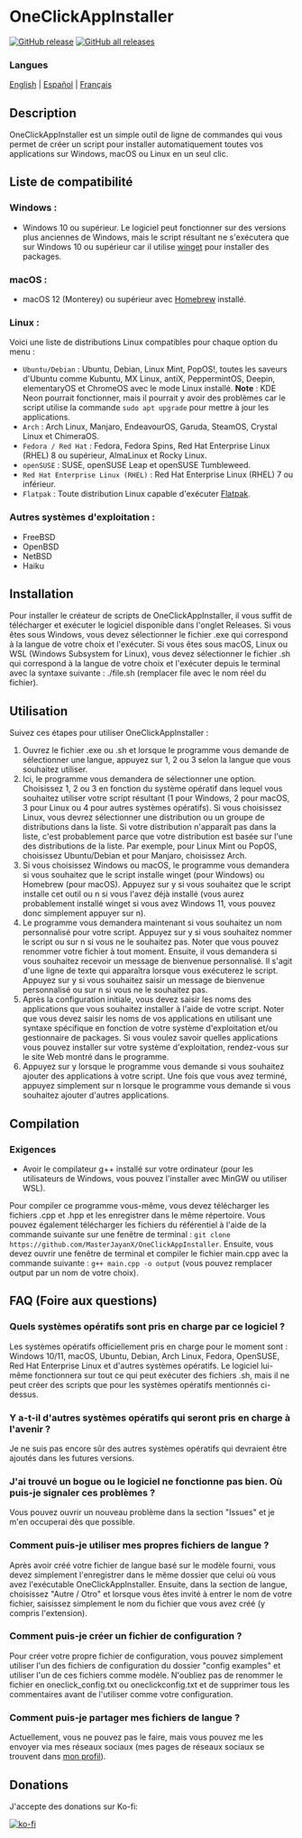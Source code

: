 # OneClickAppInstaller
[![GitHub release](https://img.shields.io/github/v/release/MasterJayanX/OneClickAppInstaller.svg)](https://github.com/MasterJayanX/OneClickAppInstaller/releases) [![GitHub all releases](https://img.shields.io/github/downloads/MasterJayanX/OneClickAppInstaller/total)](https://github.com/MasterJayanX/OneClickAppInstaller/releases)
### Langues
[English](https://github.com/MasterJayanX/OneClickAppInstaller/blob/main/README.md) | [Español](https://github.com/MasterJayanX/OneClickAppInstaller/blob/main/README_ES.md) | [Français](https://github.com/MasterJayanX/OneClickAppInstaller/blob/main/README_FR.md)
## Description
OneClickAppInstaller est un simple outil de ligne de commandes qui vous permet de créer un script pour installer automatiquement toutes vos applications sur Windows, macOS ou Linux en un seul clic.
## Liste de compatibilité
### Windows :

- Windows 10 ou supérieur. Le logiciel peut fonctionner sur des versions plus anciennes de Windows, mais le script résultant ne s'exécutera que sur Windows 10 ou supérieur car il utilise [winget](https://github.com/microsoft/winget-cli "winget") pour installer des packages.

### macOS :

- macOS 12 (Monterey) ou supérieur avec [Homebrew](https://github.com/Homebrew/brew) installé.

### Linux :
Voici une liste de distributions Linux compatibles pour chaque option du menu :

- `Ubuntu/Debian` : Ubuntu, Debian, Linux Mint, PopOS!, toutes les saveurs d'Ubuntu comme Kubuntu, MX Linux, antiX, PeppermintOS, Deepin, elementaryOS et ChromeOS avec le mode Linux installé. **Note** : KDE Neon pourrait fonctionner, mais il pourrait y avoir des problèmes car le script utilise la commande `sudo apt upgrade` pour mettre à jour les applications.
- `Arch` : Arch Linux, Manjaro, EndeavourOS, Garuda, SteamOS, Crystal Linux et ChimeraOS.
- `Fedora / Red Hat` : Fedora, Fedora Spins, Red Hat Enterprise Linux (RHEL) 8 ou supérieur, AlmaLinux et Rocky Linux.
- `openSUSE` : SUSE, openSUSE Leap et openSUSE Tumbleweed.
- `Red Hat Enterprise Linux (RHEL)` : Red Hat Enterprise Linux (RHEL) 7 ou inférieur.
- `Flatpak` : Toute distribution Linux capable d'exécuter [Flatpak](https://flatpak.org).

### Autres systèmes d'exploitation :

- FreeBSD
- OpenBSD
- NetBSD
- Haiku

## Installation
Pour installer le créateur de scripts de OneClickAppInstaller, il vous suffit de télécharger et exécuter le logiciel disponible dans l'onglet Releases. Si vous êtes sous Windows, vous devez sélectionner le fichier .exe qui correspond à la langue de votre choix et l'exécuter. 
Si vous êtes sous macOS, Linux ou WSL (Windows Subsystem for Linux), vous devez sélectionner le fichier .sh qui correspond à la langue de votre choix et l'exécuter depuis le terminal avec la syntaxe suivante : ./file.sh 
(remplacer file avec le nom réel du fichier).

## Utilisation
Suivez ces étapes pour utiliser OneClickAppInstaller :
1. Ouvrez le fichier .exe ou .sh et lorsque le programme vous demande de sélectionner une langue, appuyez sur 1, 2 ou 3 selon la langue que vous souhaitez utiliser.
2. Ici, le programme vous demandera de sélectionner une option. Choisissez 1, 2 ou 3 en fonction du système opératif dans lequel vous souhaitez utiliser votre script résultant (1 pour Windows, 2 pour macOS, 3 pour Linux ou 4 pour autres systèmes opératifs). Si vous choisissez Linux, vous devrez sélectionner une distribution ou un groupe de distributions dans la liste. Si votre distribution n'apparaît pas dans la liste, c'est probablement parce que votre distribution est basée sur l'une des distributions de la liste. Par exemple, pour Linux Mint ou PopOS, choisissez Ubuntu/Debian et pour Manjaro, choisissez Arch.
3. Si vous choisissez Windows ou macOS, le programme vous demandera si vous souhaitez que le script installe winget (pour Windows) ou Homebrew (pour macOS). Appuyez sur y si vous souhaitez que le script installe cet outil ou n si vous l'avez déjà installé (vous aurez probablement installé winget si vous avez Windows 11, vous pouvez donc simplement appuyer sur n).
4. Le programme vous demandera maintenant si vous souhaitez un nom personnalisé pour votre script. Appuyez sur y si vous souhaitez nommer le script ou sur n si vous ne le souhaitez pas. Noter que vous pouvez renommer votre fichier à tout moment. Ensuite, il vous demandera si vous souhaitez recevoir un message de bienvenue personnalisé. Il s'agit d'une ligne de texte qui apparaîtra lorsque vous exécuterez le script. Appuyez sur y si vous souhaitez saisir un message de bienvenue personnalisé ou sur n si vous ne le souhaitez pas.
5. Après la configuration initiale, vous devez saisir les noms des applications que vous souhaitez installer à l'aide de votre script. Noter que vous devez saisir les noms de vos applications en utilisant une syntaxe spécifique en fonction de votre système d'exploitation et/ou gestionnaire de packages. Si vous voulez savoir quelles applications vous pouvez installer sur votre système d'exploitation, rendez-vous sur le site Web montré dans le programme.
6. Appuyez sur y lorsque le programme vous demande si vous souhaitez ajouter des applications à votre script. Une fois que vous avez terminé, appuyez simplement sur n lorsque le programme vous demande si vous souhaitez ajouter d'autres applications.

## Compilation
### Exigences
- Avoir le compilateur g++ installé sur votre ordinateur (pour les utilisateurs de Windows, vous pouvez l'installer avec MinGW ou utiliser WSL).

Pour compiler ce programme vous-même, vous devez télécharger les fichiers .cpp et .hpp et les enregistrer dans le même répertoire. Vous pouvez également télécharger les fichiers du référentiel à l'aide de la commande suivante sur une fenêtre de terminal : `git clone https://github.com/MasterJayanX/OneClickAppInstaller`.
Ensuite, vous devez ouvrir une fenêtre de terminal et compiler le fichier main.cpp avec la commande suivante : `g++ main.cpp -o output` (vous pouvez remplacer output par un nom de votre choix).

## FAQ (Foire aux questions)
### Quels systèmes opératifs sont pris en charge par ce logiciel ?
Les systèmes opératifs officiellement pris en charge pour le moment sont : Windows 10/11, macOS, Ubuntu, Debian, Arch Linux, Fedora, OpenSUSE, Red Hat Enterprise Linux et d'autres systèmes opératifs. Le logiciel lui-même fonctionnera sur tout ce qui peut exécuter des fichiers .sh, mais il ne peut créer des scripts que pour les systèmes opératifs mentionnés ci-dessus.
### Y a-t-il d'autres systèmes opératifs qui seront pris en charge à l'avenir ?
Je ne suis pas encore sûr des autres systèmes opératifs qui devraient être ajoutés dans les futures versions.
### J'ai trouvé un bogue ou le logiciel ne fonctionne pas bien. Où puis-je signaler ces problèmes ?
Vous pouvez ouvrir un nouveau problème dans la section "Issues" et je m'en occuperai dès que possible.
### Comment puis-je utiliser mes propres fichiers de langue ?
Après avoir créé votre fichier de langue basé sur le modèle fourni, vous devez simplement l'enregistrer dans le même dossier que celui où vous avez l'exécutable OneClickAppInstaller. Ensuite, dans la section de langue, choisissez "Autre / Otro" et lorsque vous êtes invité à entrer le nom de votre fichier, saisissez simplement le nom du fichier que vous avez créé (y compris l'extension).
### Comment puis-je créer un fichier de configuration ?
Pour créer votre propre fichier de configuration, vous pouvez simplement utiliser l'un des fichiers de configuration du dossier "config examples" et utiliser l'un de ces fichiers comme modèle. N'oubliez pas de renommer le fichier en oneclick_config.txt ou oneclickconfig.txt et de supprimer tous les commentaires avant de l'utiliser comme votre configuration.
### Comment puis-je partager mes fichiers de langue ?
Actuellement, vous ne pouvez pas le faire, mais vous pouvez me les envoyer via mes réseaux sociaux (mes pages de réseaux sociaux se trouvent dans [mon profil](https://github.com/MasterJayanX)).
## Donations
J'accepte des donations sur Ko-fi:

[![ko-fi](https://ko-fi.com/img/githubbutton_sm.svg)](https://ko-fi.com/D1D37FMC3)
